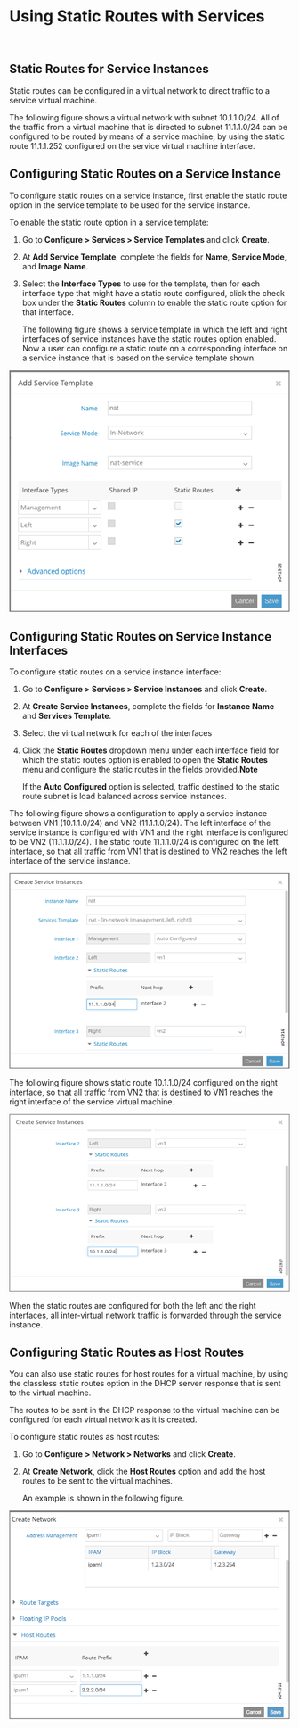 # Using Static Routes with Services

 

## Static Routes for Service Instances

Static routes can be configured in a virtual network to direct traffic
to a service virtual machine.

The following figure shows a virtual network with subnet 10.1.1.0/24.
All of the traffic from a virtual machine that is directed to subnet
11.1.1.0/24 can be configured to be routed by means of a service
machine, by using the static route 11.1.1.252 configured on the service
virtual machine interface.

## Configuring Static Routes on a Service Instance

To configure static routes on a service instance, first enable the
static route option in the service template to be used for the service
instance.

To enable the static route option in a service template:

1.  <span id="jd0e33">Go to **Configure &gt; Services &gt; Service
    Templates** and click **Create**.</span>

2.  <span id="jd0e42">At **Add Service Template**, complete the fields
    for **Name**, **Service Mode**, and **Image Name**.</span>

3.  <span id="jd0e57">Select the **Interface Types** to use for the
    template, then for each interface type that might have a static
    route configured, click the check box under the **Static Routes**
    column to enable the static route option for that interface.</span>

    The following figure shows a service template in which the left and
    right interfaces of service instances have the static routes option
    enabled. Now a user can configure a static route on a corresponding
    interface on a service instance that is based on the service
    template shown.

![](images/s041915.gif)

## Configuring Static Routes on Service Instance Interfaces

To configure static routes on a service instance interface:

1.  <span id="jd0e79">Go to **Configure &gt; Services &gt; Service
    Instances** and click **Create**.</span>

2.  <span id="jd0e88">At **Create Service Instances**, complete the
    fields for **Instance Name** and **Services Template**.</span>

3.  <span id="jd0e100">Select the virtual network for each of the
    interfaces</span>

4.  <span id="jd0e103">Click the **Static Routes** dropdown menu under
    each interface field for which the static routes option is enabled
    to open the **Static Routes** menu and configure the static routes
    in the fields provided.**Note**</span>

    If the **Auto Configured** option is selected, traffic destined to
    the static route subnet is load balanced across service instances.

The following figure shows a configuration to apply a service instance
between VN1 (10.1.1.0/24) and VN2 (11.1.1.0/24). The left interface of
the service instance is configured with VN1 and the right interface is
configured to be VN2 (11.1.1.0/24). The static route 11.1.1.0/24 is
configured on the left interface, so that all traffic from VN1 that is
destined to VN2 reaches the left interface of the service instance.

![](images/s041916.gif)

The following figure shows static route 10.1.1.0/24 configured on the
right interface, so that all traffic from VN2 that is destined to VN1
reaches the right interface of the service virtual machine.

![](images/s041917.gif)

When the static routes are configured for both the left and the right
interfaces, all inter-virtual network traffic is forwarded through the
service instance.

## Configuring Static Routes as Host Routes

You can also use static routes for host routes for a virtual machine, by
using the classless static routes option in the DHCP server response
that is sent to the virtual machine.

The routes to be sent in the DHCP response to the virtual machine can be
configured for each virtual network as it is created.

To configure static routes as host routes:

1.  <span id="jd0e141">Go to **Configure** **&gt; Network &gt;
    Networks** and click **Create**.</span>

2.  <span id="jd0e153">At **Create Network**, click the **Host Routes**
    option and add the host routes to be sent to the virtual
    machines.</span>

    An example is shown in the following figure.

![](images/s041918.gif)

 
